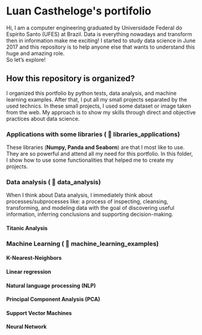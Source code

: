 # Luan Castheloge's portifolio
Hi, I am a computer engineering graduated by Universidade Federal do Espirito Santo (UFES) at Brazil.
Data is everything nowadays and transform then in information make me exciting!
I started to study data science in June 2017 and this repository is to help anyone else that wants to understand this huge and amazing role.  
So let’s explore!

## How this repository is organized?
I organized this portfolio by python tests, data analysis, and machine learning examples. After that, I put all my small projects separated by the used technics. In these small projects, I used some dataset or image taken from the web.
My approach is to show my skills through direct and objective practices about data science.


### Applications with some libraries ( :open_file_folder: libraries_applications)
These libraries (**Numpy, Panda and Seaborn**) are that I most like to use. They are so powerful and attend all my need for this portfolio.
In this folder, I show how to use some functionalities that helped me to create my projects.


### Data analysis ( :open_file_folder: data_analysis)
When I think about Data analysis, I immediately think about processes/subprocesses like: a process of inspecting, cleansing, transforming, and modeling data with the goal of discovering useful information, inferring conclusions and supporting decision-making.
#### Titanic Analysis

### Machine Learning ( :open_file_folder: machine_learning_examples)
#### K-Nearest-Neighbors
#### Linear regression
#### Natural language processing (NLP)
#### Principal Component Analysis (PCA)
#### Support Vector Machines
#### Neural Network
